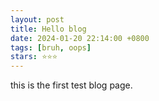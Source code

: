 ```yaml
---
layout: post
title: Hello blog
date: 2024-01-20 22:14:00 +0800
tags: [bruh, oops]
stars: ⭐⭐⭐
---
```


this is the first test blog page.
